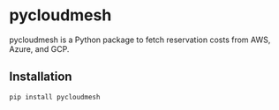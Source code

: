 # pycloudmesh

pycloudmesh is a Python package to fetch reservation costs from AWS, Azure, and GCP.

## Installation
```bash
pip install pycloudmesh
